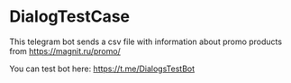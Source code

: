 # DialogTestCase
This telegram bot sends a csv file with information about promo products from https://magnit.ru/promo/

You can test bot here: https://t.me/DialogsTestBot
